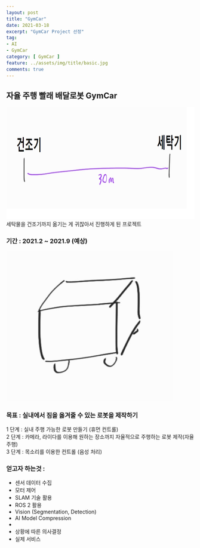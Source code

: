 ```yaml
---
layout: post
title: "GymCar"
date: 2021-03-18
excerpt: "GymCar Project 선정"
tag:
- AI
- GymCar
category: [ GymCar ]
feature: ../assets/img/title/basic.jpg
comments: true
---
```



## 자율 주행 빨래 배달로봇 GymCar
<img src="/Images/GymCar/01_01.png" height="300">  
세탁물을 건조기까지 옮기는 게 귀찮아서 진행하게 된 프로젝트

### 기간 : 2021.2 ~ 2021.9 (예상)  
<img src="/Images/GymCar/01_GymCar.jpg" height="400">  

### 목표 : 실내에서 짐을 옳겨줄 수 있는 로봇을 제작하기 

1 단계 : 실내 주행 가능한 로봇 만들기 (휴먼 컨트롤)  
2 단계 : 카메라, 라이다를 이용해 원하는 장소까지 자율적으로 주행하는 로봇 제작(자율 주행)  
3 단계 : 목소리를 이용한 컨트롤 (음성 처리)  


### 얻고자 하는것 :

- 센서 데이터 수집  
- 모터 제어  
- SLAM 기술 활용  
- ROS 2 활용
- Vision (Segmentation, Detection)
- AI Model Compression  
- 
- 상황에 따른 의사결정   
- 실제 서비스 